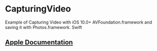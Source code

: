 # CapturingVideo
Example of Capturing Video with iOS 10.0+ AVFoundation.framework and saving it with Photos.framework. Swift

## [Apple Documentation](https://developer.apple.com/library/content/documentation/AudioVideo/Conceptual/AVFoundationPG/Articles/04_MediaCapture.html#//apple_ref/doc/uid/TP40010188-CH5-SW2)
